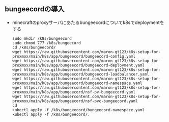 ## bungeecordの導入<br>
* minecraftのproxyサーバにあたるbungeecordについてk8sでdeploymentをする


      sudo mkdir /k8s/bungeecord
      sudo chmod 777 /k8s/bungeecord
      cd /k8s/bungeecord/
      wget https://raw.githubusercontent.com/maron-gt123/k8s-setup-for-proxmox/main/k8s/app/bungeecord/bungeecord-config.yaml
      wget https://raw.githubusercontent.com/maron-gt123/k8s-setup-for-proxmox/main/k8s/app/bungeecord/bungeecord-deployment.yaml
      wget https://raw.githubusercontent.com/maron-gt123/k8s-setup-for-proxmox/main/k8s/app/bungeecord/bungeecord-loadbalancer.yaml
      wget https://raw.githubusercontent.com/maron-gt123/k8s-setup-for-proxmox/main/k8s/app/bungeecord/bungeecord-namespace.yaml
      wget https://raw.githubusercontent.com/maron-gt123/k8s-setup-for-proxmox/main/k8s/app/bungeecord/nsf-pv-bungeecord.yaml
      wget https://raw.githubusercontent.com/maron-gt123/k8s-setup-for-proxmox/main/k8s/app/bungeecord/nsf-pvc-bungeecord.yaml
      cd
      kubectl apply -f /k8s/bungeecord/bungeecord-namespace.yaml
      kubectl apply -f /k8s/bungeecord/.
